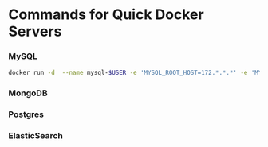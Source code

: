 # Commands for Quick Docker Servers

### MySQL

```sh
docker run -d  --name mysql-$USER -e 'MYSQL_ROOT_HOST=172.*.*.*' -e 'MYSQL_ONETIME_PASSWORD=false' mysql/mysql-server:5.7
```


### MongoDB



### Postgres



### ElasticSearch




